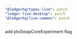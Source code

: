 ```yaml
---
"@ledgerhq/types-live": patch
"ledger-live-desktop": patch
"@ledgerhq/live-common": patch
---
```


add ptxSwapCoreExperiment flag
